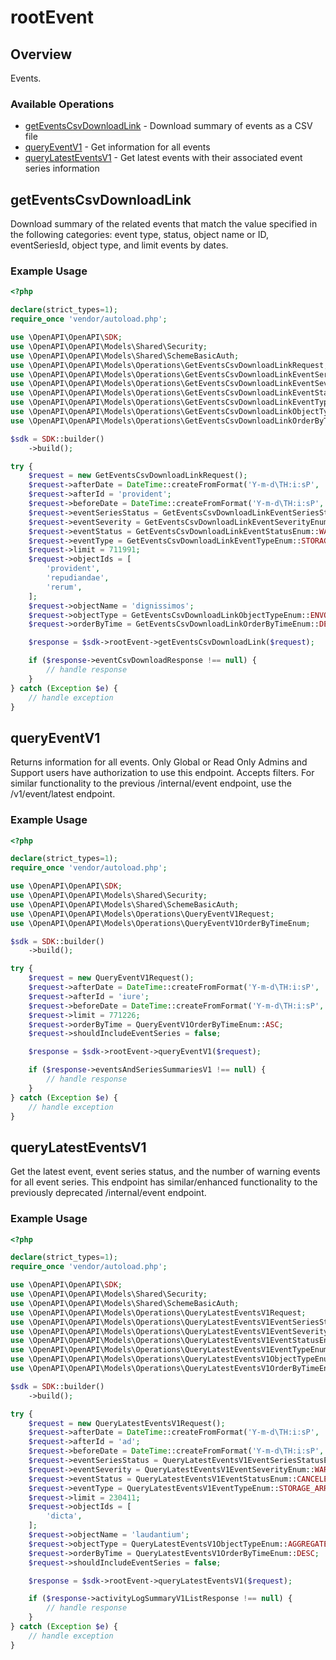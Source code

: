 # rootEvent

## Overview

Events.

### Available Operations

* [getEventsCsvDownloadLink](#geteventscsvdownloadlink) - Download summary of events as a CSV file
* [queryEventV1](#queryeventv1) - Get information for all events
* [queryLatestEventsV1](#querylatesteventsv1) - Get latest events with their associated event series information

## getEventsCsvDownloadLink

Download summary of the related events that match the value specified in the following categories: event type, status, object name or ID, eventSeriesId, object type, and limit events by dates.

### Example Usage

```php
<?php

declare(strict_types=1);
require_once 'vendor/autoload.php';

use \OpenAPI\OpenAPI\SDK;
use \OpenAPI\OpenAPI\Models\Shared\Security;
use \OpenAPI\OpenAPI\Models\Shared\SchemeBasicAuth;
use \OpenAPI\OpenAPI\Models\Operations\GetEventsCsvDownloadLinkRequest;
use \OpenAPI\OpenAPI\Models\Operations\GetEventsCsvDownloadLinkEventSeriesStatusEnum;
use \OpenAPI\OpenAPI\Models\Operations\GetEventsCsvDownloadLinkEventSeverityEnum;
use \OpenAPI\OpenAPI\Models\Operations\GetEventsCsvDownloadLinkEventStatusEnum;
use \OpenAPI\OpenAPI\Models\Operations\GetEventsCsvDownloadLinkEventTypeEnum;
use \OpenAPI\OpenAPI\Models\Operations\GetEventsCsvDownloadLinkObjectTypeEnum;
use \OpenAPI\OpenAPI\Models\Operations\GetEventsCsvDownloadLinkOrderByTimeEnum;

$sdk = SDK::builder()
    ->build();

try {
    $request = new GetEventsCsvDownloadLinkRequest();
    $request->afterDate = DateTime::createFromFormat('Y-m-d\TH:i:sP', '2022-03-18T11:33:01.022Z');
    $request->afterId = 'provident';
    $request->beforeDate = DateTime::createFromFormat('Y-m-d\TH:i:sP', '2021-02-27T03:28:54.764Z');
    $request->eventSeriesStatus = GetEventsCsvDownloadLinkEventSeriesStatusEnum::SUCCESS;
    $request->eventSeverity = GetEventsCsvDownloadLinkEventSeverityEnum::INFORMATIONAL;
    $request->eventStatus = GetEventsCsvDownloadLinkEventStatusEnum::WARNING;
    $request->eventType = GetEventsCsvDownloadLinkEventTypeEnum::STORAGE;
    $request->limit = 711991;
    $request->objectIds = [
        'provident',
        'repudiandae',
        'rerum',
    ];
    $request->objectName = 'dignissimos';
    $request->objectType = GetEventsCsvDownloadLinkObjectTypeEnum::ENVOY;
    $request->orderByTime = GetEventsCsvDownloadLinkOrderByTimeEnum::DESC;

    $response = $sdk->rootEvent->getEventsCsvDownloadLink($request);

    if ($response->eventCsvDownloadResponse !== null) {
        // handle response
    }
} catch (Exception $e) {
    // handle exception
}
```

## queryEventV1

Returns information for all events. Only Global or Read Only Admins and Support users have authorization to use this endpoint. Accepts filters. For similar functionality to the previous /internal/event endpoint, use the /v1/event/latest endpoint.

### Example Usage

```php
<?php

declare(strict_types=1);
require_once 'vendor/autoload.php';

use \OpenAPI\OpenAPI\SDK;
use \OpenAPI\OpenAPI\Models\Shared\Security;
use \OpenAPI\OpenAPI\Models\Shared\SchemeBasicAuth;
use \OpenAPI\OpenAPI\Models\Operations\QueryEventV1Request;
use \OpenAPI\OpenAPI\Models\Operations\QueryEventV1OrderByTimeEnum;

$sdk = SDK::builder()
    ->build();

try {
    $request = new QueryEventV1Request();
    $request->afterDate = DateTime::createFromFormat('Y-m-d\TH:i:sP', '2021-05-02T04:38:29.370Z');
    $request->afterId = 'iure';
    $request->beforeDate = DateTime::createFromFormat('Y-m-d\TH:i:sP', '2022-08-02T23:06:10.498Z');
    $request->limit = 771226;
    $request->orderByTime = QueryEventV1OrderByTimeEnum::ASC;
    $request->shouldIncludeEventSeries = false;

    $response = $sdk->rootEvent->queryEventV1($request);

    if ($response->eventsAndSeriesSummariesV1 !== null) {
        // handle response
    }
} catch (Exception $e) {
    // handle exception
}
```

## queryLatestEventsV1

Get the latest event, event series status, and the number of warning events for all event series. This endpoint has similar/enhanced functionality to the previously deprecated /internal/event endpoint.

### Example Usage

```php
<?php

declare(strict_types=1);
require_once 'vendor/autoload.php';

use \OpenAPI\OpenAPI\SDK;
use \OpenAPI\OpenAPI\Models\Shared\Security;
use \OpenAPI\OpenAPI\Models\Shared\SchemeBasicAuth;
use \OpenAPI\OpenAPI\Models\Operations\QueryLatestEventsV1Request;
use \OpenAPI\OpenAPI\Models\Operations\QueryLatestEventsV1EventSeriesStatusEnum;
use \OpenAPI\OpenAPI\Models\Operations\QueryLatestEventsV1EventSeverityEnum;
use \OpenAPI\OpenAPI\Models\Operations\QueryLatestEventsV1EventStatusEnum;
use \OpenAPI\OpenAPI\Models\Operations\QueryLatestEventsV1EventTypeEnum;
use \OpenAPI\OpenAPI\Models\Operations\QueryLatestEventsV1ObjectTypeEnum;
use \OpenAPI\OpenAPI\Models\Operations\QueryLatestEventsV1OrderByTimeEnum;

$sdk = SDK::builder()
    ->build();

try {
    $request = new QueryLatestEventsV1Request();
    $request->afterDate = DateTime::createFromFormat('Y-m-d\TH:i:sP', '2022-12-20T07:11:32.953Z');
    $request->afterId = 'ad';
    $request->beforeDate = DateTime::createFromFormat('Y-m-d\TH:i:sP', '2022-10-09T04:59:20.428Z');
    $request->eventSeriesStatus = QueryLatestEventsV1EventSeriesStatusEnum::CANCELED;
    $request->eventSeverity = QueryLatestEventsV1EventSeverityEnum::WARNING;
    $request->eventStatus = QueryLatestEventsV1EventStatusEnum::CANCELED;
    $request->eventType = QueryLatestEventsV1EventTypeEnum::STORAGE_ARRAY;
    $request->limit = 230411;
    $request->objectIds = [
        'dicta',
    ];
    $request->objectName = 'laudantium';
    $request->objectType = QueryLatestEventsV1ObjectTypeEnum::AGGREGATE_HYPERV_VM;
    $request->orderByTime = QueryLatestEventsV1OrderByTimeEnum::DESC;
    $request->shouldIncludeEventSeries = false;

    $response = $sdk->rootEvent->queryLatestEventsV1($request);

    if ($response->activityLogSummaryV1ListResponse !== null) {
        // handle response
    }
} catch (Exception $e) {
    // handle exception
}
```
